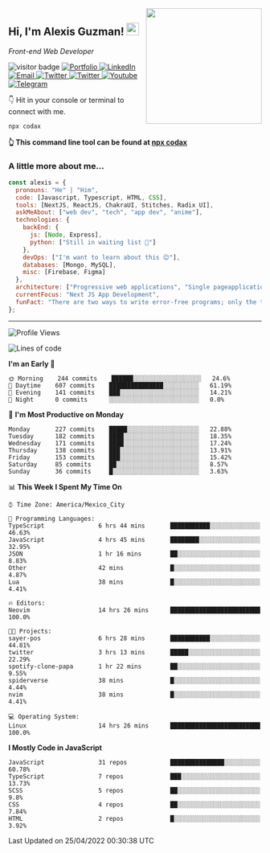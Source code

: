 <img align='right' src="https://media.giphy.com/media/M9gbBd9nbDrOTu1Mqx/giphy.gif" width="230">
<h2>Hi, I'm Alexis Guzman! <img src="https://media.giphy.com/media/hvRJCLFzcasrR4ia7z/giphy.gif" width="25px"></h2>
<p><em>Front-end Web Developer</em></p>

<p>
  <img src="https://visitor-badge.glitch.me/badge?page_id=a12989x.a12989x&left_color=black&right_color=gray" alt="visitor badge"/>
  <a href='https://www.codingcodax.dev/' target='_blank'>
    <img alt='Portfolio' src='https://img.shields.io/badge/Portfolio-black?logo=vercel&style=flat-square'>
  </a>
  <a href='https://linkedin.com/in/codax/' target='_blank'>
    <img alt='LinkedIn' src='https://img.shields.io/badge/LinkedIn-black?logo=LinkedIn&style=flat-square'>
  </a>
  <a href='mailto:codaxtech@gmail.com' target='_blank'>
    <img alt='Email' src='https://img.shields.io/badge/Email-black?logo=Gmail&style=flat-square'>
  </a>
  <a href='https://twitter.com/codingcodax' target='_blank'>
    <img alt='Twitter' src='https://img.shields.io/badge/Twitter-black?logo=Twitter&style=flat-square'>
  </a>
  <a href='https://www.instagram.com/codingcodax/' target='_blank'>
    <img alt='Twitter' src='https://img.shields.io/badge/Instagram-black?logo=Instagram&style=flat-square'>
  </a>
  <a href='https://www.youtube.com/channel/UCMY0GhV1HuX4XdbgalC77VQ' target='_blank'>
    <img alt='Youtube' src='https://img.shields.io/badge/YouTube-black?logo=Youtube&style=flat-square'>
  </a>
  <a href='https://t.me/codingcodax' target='_blank'>
    <img alt='Telegram' src='https://img.shields.io/badge/Telegram-black?logo=Telegram&logoColor=ffffff&style=flat-square'>
  </a>
</p>

👇 Hit in your console or terminal to connect with me.

```bash
npx codax
```
**👆 This command line tool can be found at [npx codax](https://github.com/a12989x/npx-codax)**

<h3>A little more about me...</h3>

```javascript
const alexis = {
  pronouns: "He" | "Him",
  code: [Javascript, Typescript, HTML, CSS],
  tools: [NextJS, ReactJS, ChakraUI, Stitches, Radix UI],
  askMeAbout: ["web dev", "tech", "app dev", "anime"],
  technologies: {
    backEnd: {
      js: [Node, Express],
      python: ["Still in waiting list 🥲"]
    },
    devOps: ["I'm want to learn about this 😊"],
    databases: [Mongo, MySQL],
    misc: [Firebase, Figma]
  },
  architecture: ["Progressive web applications", "Single pageapplications"],
  currentFocus: "Next JS App Development",
  funFact: "There are two ways to write error-free programs; only the third one works"
};
```

---

<!--START_SECTION:waka-->
![Profile Views](http://img.shields.io/badge/Profile%20Views-3-blue)

![Lines of code](https://img.shields.io/badge/From%20Hello%20World%20I%27ve%20Written-1%20Million%20lines%20of%20code-blue)

**I'm an Early 🐤** 

```text
🌞 Morning    244 commits    ██████░░░░░░░░░░░░░░░░░░░   24.6% 
🌆 Daytime    607 commits    ███████████████░░░░░░░░░░   61.19% 
🌃 Evening    141 commits    ███░░░░░░░░░░░░░░░░░░░░░░   14.21% 
🌙 Night      0 commits      ░░░░░░░░░░░░░░░░░░░░░░░░░   0.0%

```
📅 **I'm Most Productive on Monday** 

```text
Monday       227 commits    █████░░░░░░░░░░░░░░░░░░░░   22.88% 
Tuesday      182 commits    ████░░░░░░░░░░░░░░░░░░░░░   18.35% 
Wednesday    171 commits    ████░░░░░░░░░░░░░░░░░░░░░   17.24% 
Thursday     138 commits    ███░░░░░░░░░░░░░░░░░░░░░░   13.91% 
Friday       153 commits    ███░░░░░░░░░░░░░░░░░░░░░░   15.42% 
Saturday     85 commits     ██░░░░░░░░░░░░░░░░░░░░░░░   8.57% 
Sunday       36 commits     █░░░░░░░░░░░░░░░░░░░░░░░░   3.63%

```


📊 **This Week I Spent My Time On** 

```text
⌚︎ Time Zone: America/Mexico_City

💬 Programming Languages: 
TypeScript               6 hrs 44 mins       ███████████░░░░░░░░░░░░░░   46.63% 
JavaScript               4 hrs 45 mins       ████████░░░░░░░░░░░░░░░░░   32.95% 
JSON                     1 hr 16 mins        ██░░░░░░░░░░░░░░░░░░░░░░░   8.83% 
Other                    42 mins             █░░░░░░░░░░░░░░░░░░░░░░░░   4.87% 
Lua                      38 mins             █░░░░░░░░░░░░░░░░░░░░░░░░   4.41%

🔥 Editors: 
Neovim                   14 hrs 26 mins      █████████████████████████   100.0%

🐱‍💻 Projects: 
sayer-pos                6 hrs 28 mins       ███████████░░░░░░░░░░░░░░   44.81% 
twitter                  3 hrs 13 mins       █████░░░░░░░░░░░░░░░░░░░░   22.29% 
spotify-clone-papa       1 hr 22 mins        ██░░░░░░░░░░░░░░░░░░░░░░░   9.55% 
spiderverse              38 mins             █░░░░░░░░░░░░░░░░░░░░░░░░   4.44% 
nvim                     38 mins             █░░░░░░░░░░░░░░░░░░░░░░░░   4.41%

💻 Operating System: 
Linux                    14 hrs 26 mins      █████████████████████████   100.0%

```

**I Mostly Code in JavaScript** 

```text
JavaScript               31 repos            ███████████████░░░░░░░░░░   60.78% 
TypeScript               7 repos             ███░░░░░░░░░░░░░░░░░░░░░░   13.73% 
SCSS                     5 repos             ██░░░░░░░░░░░░░░░░░░░░░░░   9.8% 
CSS                      4 repos             ██░░░░░░░░░░░░░░░░░░░░░░░   7.84% 
HTML                     2 repos             █░░░░░░░░░░░░░░░░░░░░░░░░   3.92%

```



 Last Updated on 25/04/2022 00:30:38 UTC
<!--END_SECTION:waka-->
